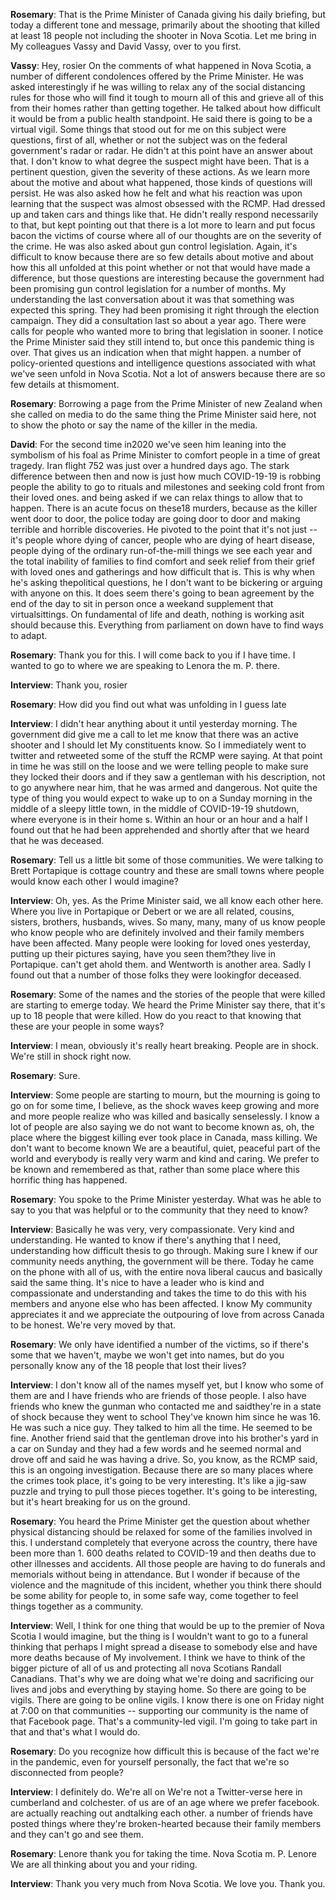 **Rosemary**:
That is the Prime Minister of Canada giving his daily briefing, but today a different tone and message, primarily about the shooting that killed at least 18 people not including the shooter in Nova Scotia. Let me bring in My colleagues Vassy  and David  Vassy, over to you first.

**Vassy**:
Hey, rosier On the comments of what happened in Nova Scotia, a number of different condolences offered by the Prime Minister. He was asked interestingly if he was willing to relax any of the social distancing rules for those who will find it tough to mourn all of this and grieve all of this from their homes rather than getting together. He talked about how difficult it would be from a public health standpoint. He said there is going to be a virtual vigil. Some things that stood out for me on this subject were questions, first of all, whether or not the subject was on the federal government's radar or  radar. He didn't at this point have an answer about that. I don't know to what degree the suspect might have been. That is a pertinent question, given the severity of these actions. As we learn more about the motive and about what happened, those kinds of questions will persist. He was also asked how he felt and what his reaction was upon learning that the suspect was almost obsessed with the RCMP. Had dressed up and taken cars and things like that. He didn't really respond necessarily to that, but kept pointing out that there is a lot more to learn and put focus bacon the victims of course where all of our thoughts are on the severity of the crime. He was also asked about gun control legislation. Again, it's difficult to know because there are so few details about motive and about how this all unfolded at this point whether or not that would have made a difference, but those questions are interesting because the government had been promising gun control legislation for a number of months. My understanding the last conversation about it was that something was expected this spring. They had been promising it right through the election campaign. They did a consultation last  so about a year ago. There were calls for people who wanted more to bring that legislation in sooner. I notice the Prime Minister said they still intend to, but once this pandemic thing is over. That gives us an indication when that might happen. a number of policy-oriented questions and intelligence questions associated with what we've seen unfold in Nova Scotia. Not a lot of answers because there are so few details at thismoment.

**Rosemary**:
Borrowing a page from the Prime Minister of new Zealand  when she called on media to do the same thing the Prime Minister said here, not to show the photo or say the name of the killer in the media.

**David**:
For the second time in2020 we've seen him leaning into the symbolism of his foal as Prime Minister to comfort people in a time of great tragedy. Iran flight 752 was just over a hundred days ago. The stark difference between then and now is just how much COVID-19-19 is robbing people the ability to go to rituals and milestones and seeking cold front from their loved ones. and being asked if we can relax things to allow that to happen. There is an acute focus on these18 murders, because as the killer went door to door, the police today are going door to door and making terrible and horrible discoveries. He pivoted to the point that it's not just -- it's people whore dying of cancer, people who are dying of heart disease, people dying of the ordinary run-of-the-mill things we see each year and the total inability of families to find comfort and seek relief from their grief with loved ones and gatherings and how difficult that is. This is why when he's asking thepolitical questions, he  I don't want to be bickering or arguing with anyone on this. It does seem there's going to bean agreement by the end of the day to sit in person once a weekand supplement that  virtualsittings. On fundamental  of life and death, nothing is working asit should because  this. Everything from parliament on down have to find ways to adapt.

**Rosemary**:
Thank you for this. I will come back to you if I have time. I wanted to go to  where we are speaking to Lenora the m. P. there.

**Interview**:
Thank you, rosier

**Rosemary**:
How did you find out what was unfolding in  I guess late 

**Interview**:
I didn't hear anything about it until yesterday morning. The government did give me a call to let me know that there was an active shooter and I should let My constituents know. So I immediately went to twitter and retweeted some of the stuff the RCMP were saying. At that point in time he was still on the loose and we were telling people to make sure they locked their doors and if they saw a gentleman with his description, not to go anywhere near him, that he was armed and dangerous. Not quite the type of thing you would expect to wake up to on a Sunday morning in the middle of a sleepy little town, in the middle of COVID-19-19 shutdown, where everyone is in their home s. Within an hour or an hour and a half I found out that he had been apprehended and shortly after that we heard that he was deceased.

**Rosemary**:
Tell us a little bit some of those communities. We were talking to Brett  Portapique is cottage country and these are small towns where people would know each other I would imagine?

**Interview**:
Oh, yes. As the Prime Minister said, we all know each other here. Where you live in Portapique or Debert or  we are all related, cousins, sisters, brothers, husbands, wives. So many, many, many of us know people who know people who are definitely involved and their family members have been affected. Many people were looking for loved ones yesterday, putting up their pictures saying, have you seen them?they live in Portapique.  can't get ahold  them. and Wentworth is another area. Sadly I found out that a number of those folks they were lookingfor  deceased.

**Rosemary**:
Some of the names and the stories of the people that were killed are starting to emerge today. We heard the Prime Minister say there,  that it's up to 18 people that were killed. How do you react to that knowing that these are your people in some ways?

**Interview**:
I mean, obviously it's really heart breaking. People are in shock. We're still in shock right now.

**Rosemary**:
Sure.

**Interview**:
Some people are starting to mourn, but the mourning is going to go on for some time, I believe, as the shock waves keep growing and more and more people realize who was killed and basically senselessly. I know a lot of people are also saying we do not want to become known as, oh, the place where the biggest killing ever took place in Canada, mass killing. We don't want to become known  We are a beautiful, quiet, peaceful part of the world and everybody is really very warm and kind and caring. We prefer to be known and remembered as that, rather than some place where this horrific thing has happened.

**Rosemary**:
You spoke to the Prime Minister yesterday. What was he able to say to you that was helpful or to the community that they need to know?

**Interview**:
Basically he was very, very compassionate. Very kind and understanding. He wanted to know if there's anything that I need, understanding how difficult thesis to go through. Making sure I knew if our community needs anything, the government will be there. Today he came on the phone with all of us, with the entire nova  liberal caucus and basically said the same thing. It's nice to have a leader who is kind and compassionate and understanding and takes the time to do this with his members and anyone else who has been affected. I know My community appreciates it and we appreciate the outpouring of love from across Canada to be honest. We're very moved by that.

**Rosemary**:
We only have identified a number of the victims, so if there's some that we haven't, maybe we won't get into names, but do you personally know any of the 18 people that lost their lives?

**Interview**:
I don't know all of the names myself yet, but I know who some of them are and I have friends who are friends of those people. I also have friends who knew the gunman who contacted me and saidthey're in a state of shock because they went to school  They've known him since he was 16. He was such a nice guy. They talked to him all the time. He seemed to be fine. Another friend said that the gentleman drove into his brother's yard in a car on Sunday and they had a few words and he seemed normal and drove off and said he was having a drive. So, you know, as the RCMP said, this is an ongoing investigation. Because there are so many places where the crimes took place, it's going to be very interesting. It's like a jig-saw puzzle and trying to pull those pieces together. It's going to be interesting, but it's heart breaking for us on the ground.

**Rosemary**:
You heard the Prime Minister get the question about whether physical distancing should be relaxed for some of the families involved in this. I understand completely that everyone across the country, there have been more than 1. 600 deaths related to COVID-19 and then deaths due to other illnesses and accidents. All those people are having to do funerals and memorials without being in attendance. But I wonder if because of the violence and the magnitude of this incident, whether you think there should be some ability for people to, in some safe way, come together to feel things together as a community.

**Interview**:
Well, I think for one thing that would be up to the premier of Nova Scotia I would imagine, but the thing is I wouldn't want to go to a funeral thinking that perhaps I might spread a disease to somebody else and have more deaths because of My involvement. I think we have to think of the bigger picture of all of us and protecting all nova Scotians Randall Canadians. That's why we are doing what we're doing and sacrificing our lives and jobs and everything by staying home. So there are going to be vigils. There are going to be online vigils. I know there is one on Friday night at 7:00 on  that communities --  supporting our community is the name of that Facebook page. That's a community-led vigil. I'm going to take part in that and that's what I would do.

**Rosemary**:
Do you recognize how difficult this is because of the fact we're in the pandemic, even for yourself personally, the fact that we're so disconnected from people?

**Interview**:
I definitely do. We're all on  We're not a Twitter-verse here in cumberland and colchester.  of us are of an age where we prefer facebook.  are actually reaching out andtalking  each other. a number of friends have posted things where they're broken-hearted because  their family members and they can't go and see them.

**Rosemary**:
Lenore  thank you for taking the time. Nova Scotia m. P. Lenore  We are all thinking about you and your riding.

**Interview**:
Thank you very much from Nova Scotia. We love you. Thank you.
